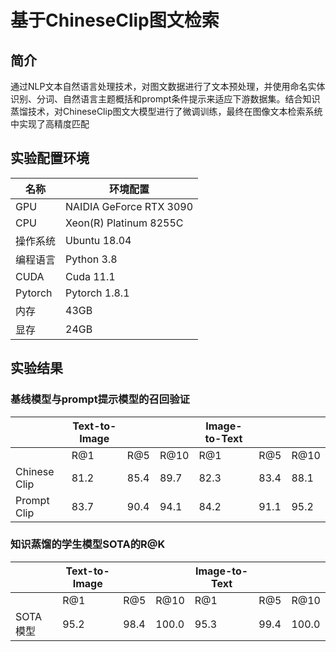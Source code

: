 # 基于ChineseClip图文检索
## 简介
  通过NLP文本自然语言处理技术，对图文数据进行了文本预处理，并使用命名实体识别、分词、自然语言主题概括和prompt条件提示来适应下游数据集。结合知识蒸馏技术，对ChineseClip图文大模型进行了微调训练，最终在图像文本检索系统中实现了高精度匹配

## 实验配置环境
| 名称   | 环境配置                  |
| ------ | ------------------------- |
| GPU    | NAIDIA GeForce RTX 3090   |
| CPU    | Xeon(R) Platinum 8255C    |
| 操作系统 | Ubuntu 18.04              |
| 编程语言 | Python 3.8               |
| CUDA   | Cuda 11.1                 |
| Pytorch| Pytorch 1.8.1             |
| 内存   | 43GB                      |
| 显存   | 24GB                      |

## 实验结果
### 基线模型与prompt提示模型的召回验证
|       | Text-to-Image     |                      |                      | Image-to-Text   |                      |                      |
|-------|-------------------|----------------------|----------------------|-----------------|----------------------|----------------------|
|       | R@1               | R@5                  | R@10                 | R@1             | R@5                  | R@10                 |
| Chinese Clip | 81.2              | 85.4                 | 89.7                 | 82.3            | 83.4                 | 88.1                 |
| Prompt Clip  | 83.7              | 90.4                 | 94.1                 | 84.2            | 91.1                 | 95.2                 |
### 知识蒸馏的学生模型SOTA的R@K
|         | Text-to-Image     |                      |                      | Image-to-Text   |                      |                      |
|---------|-------------------|----------------------|----------------------|-----------------|----------------------|----------------------|
|         | R@1               | R@5                  | R@10                 | R@1             | R@5                  | R@10                 |
| SOTA 模型 | 95.2              | 98.4                 | 100.0                | 95.3            | 99.4                 | 100.0                |

